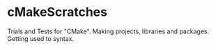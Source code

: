 # cMakeScratches
Trials and Tests for "CMake".
Making projects, libraries and packages.
Getting used to syntax.
